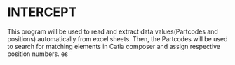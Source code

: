 # INTERCEPT 
This program will be used to read and extract data values(Partcodes and positions) automatically from excel sheets. Then, the Partcodes will be used to search for matching elements in Catia composer and assign respective position numbers. es 
